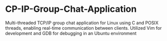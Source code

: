 # CP-IP-Group-Chat-Application
Multi-threaded TCP/IP group chat application for Linux using C and POSIX threads, enabling real-time communication between clients. Utilized Vim for development and GDB for debugging in an Ubuntu environment
